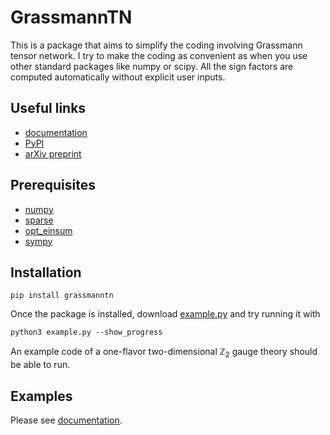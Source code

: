 # GrassmannTN
This is a package that aims to simplify the coding involving Grassmann tensor network.
I try to make the coding as convenient as when you use other standard packages like numpy or scipy.
All the sign factors are computed automatically without explicit user inputs.

## Useful links
- [documentation](https://ayosprakob.github.io/grassmanntn/)
- [PyPI](https://pypi.org/project/grassmanntn/)
- [arXiv preprint](https://doi.org/10.48550/arXiv.2309.07557)

## Prerequisites

- [numpy](https://numpy.org/doc/stable/index.html)
- [sparse](https://sparse.pydata.org/en/stable/)
- [opt_einsum](https://optimized-einsum.readthedocs.io/en/stable/)
- [sympy](https://www.sympy.org/)

## Installation
```
pip install grassmanntn
```

Once the package is installed, download [example.py](https://github.com/ayosprakob/grassmanntn/blob/main/example.py) and try running it with
```
python3 example.py --show_progress
```
An example code of a one-flavor two-dimensional $`\mathbb{Z}_2`$ gauge theory should be able to run.

## Examples
Please see [documentation](https://ayosprakob.github.io/grassmanntn/).
